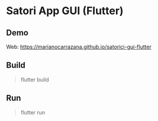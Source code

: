 # Satori App GUI (Flutter)

## Demo

Web: <https://marianocarrazana.github.io/satorici-gui-flutter>

## Build

> flutter build

## Run

> flutter run
